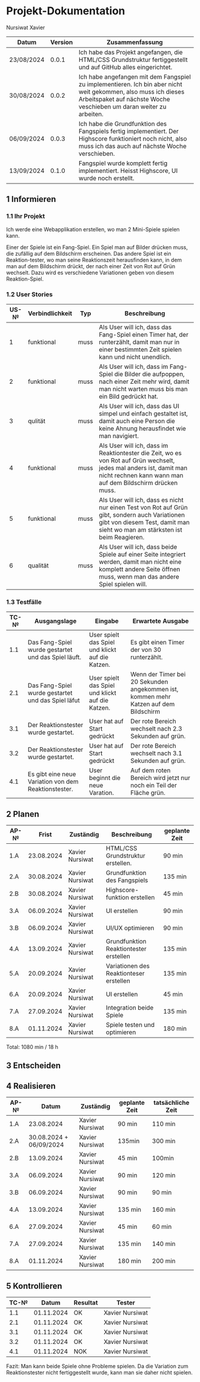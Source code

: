 # Projekt-Dokumentation

Nursiwat Xavier

| Datum | Version | Zusammenfassung                                              |
| ----- | ------- | ------------------------------------------------------------ |
| 23/08/2024       | 0.0.1   | Ich habe das Projekt angefangen, die HTML/CSS Grundstruktur fertiggestellt und auf GitHub alles eingerichtet. |
| 30/08/2024      | 0.0.2     | Ich habe angefangen mit dem Fangspiel zu implementieren. Ich bin aber nicht weit gekommen, also muss ich dieses Arbeitspaket auf nächste Woche veschieben um daran weiter zu arbeiten.                                                             |
| 06/09/2024      |0.0.3   |  Ich habe die Grundfunktion des Fangspiels fertig implementiert. Der Highscore funktioniert noch nicht, also muss ich das auch auf nächste Woche verschieben.                                                         
|13/09/2024|0.1.0| Fangspiel wurde komplett fertig implementiert. Heisst Highscore, UI wurde noch erstellt. |

## 1 Informieren

### 1.1 Ihr Projekt

Ich werde eine Webapplikation erstellen, wo man 2 Mini-Spiele spielen kann. 

Einer der Spiele ist ein Fang-Spiel. Ein Spiel man auf Bilder drücken muss, die zufällig auf dem Bildschirm erscheinen. 
Das andere Spiel ist ein Reaktion-tester, wo man seine Reaktionszeit herausfinden kann, in dem man auf dem Bildschirm drückt, der nach einer Zeit von Rot auf Grün wechselt. Dazu wird es verschiedene Variationen geben von diesem Reaktion-Spiel.


### 1.2 User Stories

| US-№ | Verbindlichkeit | Typ  | Beschreibung                       |
| ---- | --------------- | ---- | ---------------------------------- |
| 1    |funktional       | muss | Als User will ich, dass das Fang-Spiel einen Timer hat, der runterzählt, damit man nur in einer bestimmten Zeit spielen kann und nicht unendlich.  |
| 2    |funktional        | muss | Als User will ich, dass im Fang-Spiel die Bilder die aufpoppen, nach einer Zeit mehr wird, damit man nicht warten muss bis man ein Bild gedrückt hat.                         |
|3|qulität|muss|Als User will ich, dass das UI simpel und einfach gestaltet ist, damit auch eine Person die keine Ahnung herausfindet wie man navigiert. |
|4|funktional|muss|Als User will ich, dass im Reaktiontester die Zeit, wo es von Rot auf Grün wechselt, jedes mal anders ist, damit man nicht rechnen kann wann man auf dem Bildschirm drücken muss. |
|5|funktional | muss | Als User will ich, dass es nicht nur einen Test von Rot auf Grün gibt, sondern auch Variationen gibt von diesem Test, damit man sieht wo man am stärksten ist beim Reagieren.|
|6| qualität  | muss | Als User will ich, dass beide Spiele auf einer Seite integriert werden, damit man nicht eine komplett andere Seite öffnen muss, wenn man das andere Spiel spielen will.|



### 1.3 Testfälle

| TC-№ | Ausgangslage | Eingabe | Erwartete Ausgabe |
| ---- | ------------ | ------- | ----------------- |
| 1.1  | Das Fang-Spiel wurde gestartet und das Spiel läuft.             | User spielt das Spiel und klickt auf die Katzen.       |   Es gibt einen Timer der von 30 runterzählt.                |
| 2.1  | Das Fang-Spiel wurde gestartet und das Spiel läfut          |  User spielt das Spiel und klickt auf die Katzen.       | Wenn der Timer bei 20 Sekunden angekommen ist, kommen mehr Katzen auf dem Bildschirm|
| 3.1  | Der Reaktionstester wurde gestartet.             | User hat auf Start gedrückt         | Der rote Bereich wechselt nach 2.3 Sekunden auf grün.                |
| 3.2  | Der Reaktionstester wurde gestartet.             |  User hat auf Start gedrückt       | Der rote Bereich wechselt nach 3.1 Sekunden auf grün.                  |
| 4.1  | Es gibt eine neue Variation von dem Reaktionstester.             | User beginnt die neue Varation.         |  Auf dem roten Bereich wird jetzt nur noch ein Teil der Fläche grün.                 |




## 2 Planen

| AP-№ | Frist | Zuständig | Beschreibung | geplante Zeit |
| ---- | ----- | --------- | ------------ | ------------- |
| 1.A  |   23.08.2024    |  Xavier Nursiwat         | HTML/CSS Grundstruktur erstellen.             | 90 min              |
| 2.A  | 30.08.2024       |Xavier Nursiwat           | Grundfunktion des Fangspiels              | 135 min              |
| 2.B  | 30.08.2024        |Xavier Nursiwat           | Highscore-funktion erstellen             | 45 min              |
| 3.A  | 06.09.2024        | Xavier Nursiwat          |  UI erstellen            | 90 min              |
| 3.B  | 06.09.2024        | Xavier Nursiwat          |  UI/UX optimieren          | 90 min              |
| 4.A  | 13.09.2024        | Xavier Nursiwat          | Grundfunktion Reaktiontester erstellen            | 135 min              |
| 5.A  | 20.09.2024       | Xavier Nursiwat          | Variationen des Reaktionteser erstellen          | 135 min              |
| 6.A  | 20.09.2024       | Xavier Nursiwat          | UI erstellen      | 45 min              |
| 7.A  | 27.09.2024       | Xavier Nursiwat          | Integration  beide Spiele           |135 min               |
| 8.A  |01.11.2024        | Xavier Nursiwat          |  Spiele testen und optimieren            | 180 min              |


Total:  1080 min / 18 h

## 3 Entscheiden


## 4 Realisieren

| AP-№ | Datum | Zuständig | geplante Zeit | tatsächliche Zeit |
| ---- | ----- | --------- | ------------- | ----------------- |
| 1.A  |  23.08.2024     |Xavier Nursiwat           | 90 min              |  110 min                 |
| 2.A  |  30.08.2024 + 06/09/2024     | Xavier Nursiwat             | 135min              |    300 min               |
|2.B |  13.09.2024   | Xavier Nursiwat             | 45 min            |    100min               |
| 3.A  | 06.09.2024        | Xavier Nursiwat          | 90 min       |120 min         |
| 3.B  | 06.09.2024        | Xavier Nursiwat          |  90 min     | 90 min              |
| 4.A  | 13.09.2024        | Xavier Nursiwat          |  135 min     | 160 min              |
|6.A  |  27.09.2024        | Xavier Nursiwat          |  45 min     | 60 min              |
| 7.A  | 27.09.2024        | Xavier Nursiwat          |  135 min     | 140 min              |
| 8.A  | 01.11.2024        | Xavier Nursiwat          |  180 min     | 200 min              |







## 5 Kontrollieren

| TC-№ | Datum | Resultat | Tester |
| ---- | ----- | -------- | ------ |
| 1.1  |  01.11.2024     | OK          |Xavier Nursiwat        |
| 2.1  |  01.11.2024       | OK         |Xavier Nursiwat        |
| 3.1  |  01.11.2024       |   OK       | Xavier Nursiwat       |
| 3.2  |  01.11.2024      |  OK        | Xavier Nursiwat       |
| 4.1  |  01.11.2024       | NOK         | Xavier Nursiwat       |

Fazit: Man kann beide Spiele ohne Probleme spielen. Da die Variation zum Reaktionstester nicht fertiggestellt wurde, kann man sie daher nicht spielen. 


